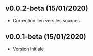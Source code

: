 ## v0.0.2-beta (15/01/2020)

* Correction lien vers les sources

## v0.0.1-beta (15/01/2020)

* Version Initiale
